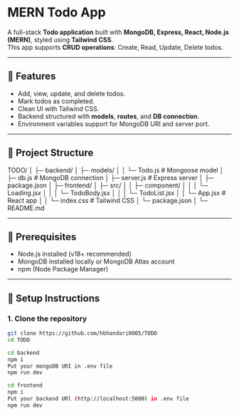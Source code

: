 # MERN Todo App 

A full-stack **Todo application** built with **MongoDB, Express, React, Node.js (MERN)**, styled using **Tailwind CSS**.  
This app supports **CRUD operations**: Create, Read, Update, Delete todos.

---

## 🔹 Features

- Add, view, update, and delete todos.
- Mark todos as completed.
- Clean UI with Tailwind CSS.
- Backend structured with **models**, **routes**, and **DB connection**.
- Environment variables support for MongoDB URI and server port.

---

## 🔹 Project Structure

TODO/
│
├─ backend/
│  ├─ models/
│  │   └─ Todo.js        # Mongoose model
│  ├─ db.js              # MongoDB connection
│  ├─ server.js          # Express server
│  ├─ package.json
│
├─ frontend/
│  ├─ src/
│  │   ├─ component/
│  │   │    └─ Loading.jsx
│  │   │    └─ TodoBody.jsx
│  │   │    └─ TodoList.jsx
│  │   └─ App.jsx        # React app
│  │   └─ index.css      # Tailwind CSS
│  └─ package.json
│
└─ README.md



---

## 🔹 Prerequisites

- Node.js installed (v18+ recommended)
- MongoDB installed locally or MongoDB Atlas account
- npm (Node Package Manager)

---

## 🔹 Setup Instructions

### 1. Clone the repository
```bash
git clone https://github.com/hbhandari0005/TODO
cd TODO

cd backend
npm i
Put your mongoDB URI in .env file
npm run dev

cd frontend
npm i
Put your backend URl (http://localhost:5000) in .env file
npm run dev














